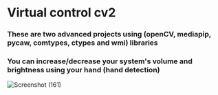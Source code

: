 # Virtual control cv2

### These are two advanced projects using (openCV, mediapip, pycaw, comtypes, ctypes and wmi) libraries
### You can increase/decrease your system's volume and brightness using your hand (hand detection)


![Screenshot (161)](https://github.com/artinmohajeri/Volume-Brightness-Control-cv2/assets/95845593/6f620dba-2632-49f8-98aa-5dbb3926afb9)
